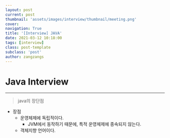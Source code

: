 ```yaml
---
layout: post
current: post
thumbnail: 'assets/images/interview/thumbnail/meeting.png'
cover:
navigation: True
title: '[Interview] JAVA'
date: 2021-03-12 10:18:00
tags: [interview]
class: post-template
subclass: 'post'
author: zangzangs
---
```


# Java Interview
---
> java의 장단점
- 장점
  - 운영체제에 독립적이다.
    - JVM에서 동작하기 때문에, 특적 운영체제에 종속되지 않는다.
  - 객체지향 언어이다.